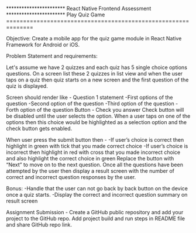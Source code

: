 *********************** React Native Frontend Assessment ***********************
Play Quiz Game ==============================================================

Objective: Create a mobile app for the quiz game module in React Native
Framework for Android or iOS.

Problem Statement and requirements:

Let's assume we have 2 quizzes and each quiz has 5 single choice options
questions. On a screen list these 2 quizzes in list view and when the user taps
on a quiz then quiz starts on a new screen and the first question of the quiz is
displayed.

Screen should render like -
Question 1 statement
-First options of the question
-Second option of the question
-Third option of the question
-Forth option of the question
Button - Check you answer
Check button will be disabled until the user selects the option. When a user
taps on one of the options then this choice would be highlighted as a selection
option and the check button gets enabled.

When user press the submit button then -
-If user’s choice is correct then highlight in green with tick that you
made correct choice
-If user’s choice is incorrect then highlight in red with cross that you
made incorrect choice and also highlight the correct choice in green
Replace the button with “Next” to move on to the next question.
Once all the questions have been attempted by the user then display a result
screen with the number of correct and incorrect question responses by the user.

Bonus:
-Handle that the user can not go back by back button on the device once a quiz
starts.
-Display the correct and incorrect question summary on result screen

Assignment Submission -
Create a GitHub public repository and add your project to the GitHub repo.
Add project build and run steps in README file and share GitHub repo link.